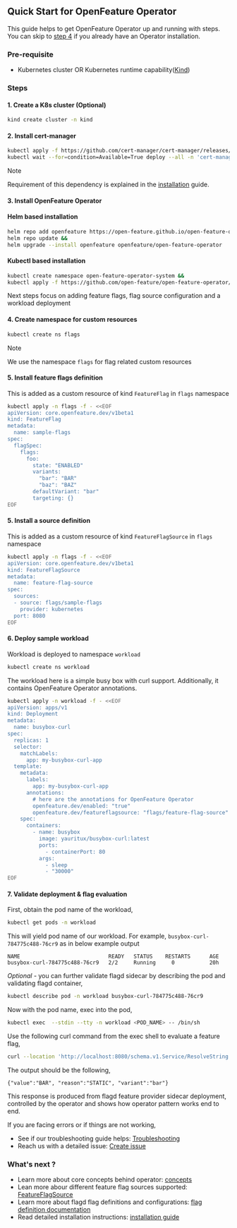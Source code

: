 ## Quick Start for OpenFeature Operator

This guide helps to get OpenFeature Operator up and running with steps. 
You can skip to [step 4](#4-create-namespace-for-custom-resources) if you already have an Operator installation.  

### Pre-requisite

- Kubernetes cluster OR Kubernetes runtime capability([Kind](https://kind.sigs.k8s.io/))

### Steps

#### 1. Create a K8s cluster (Optional)

```sh
kind create cluster -n kind
```

#### 2. Install cert-manager

```sh
kubectl apply -f https://github.com/cert-manager/cert-manager/releases/download/v1.14.3/cert-manager.yaml &&
kubectl wait --for=condition=Available=True deploy --all -n 'cert-manager'
```

> [!NOTE]
> Requirement of this dependency is explained in the [installation](./installation.md) guide.

#### 3. Install OpenFeature Operator

#### Helm based installation

```sh
helm repo add openfeature https://open-feature.github.io/open-feature-operator/ &&
helm repo update &&
helm upgrade --install openfeature openfeature/open-feature-operator
```

#### Kubectl based installation

<!-- x-release-please-start-version -->
```sh
kubectl create namespace open-feature-operator-system &&
kubectl apply -f https://github.com/open-feature/open-feature-operator/releases/download/v0.8.3/release.yaml
```
<!-- x-release-please-end -->

Next steps focus on adding feature flags, flag source configuration and a workload deployment

#### 4. Create namespace for custom resources

```sh
kubectl create ns flags
```

> [!NOTE]
> We use the namespace `flags` for flag related custom resources

#### 5. Install feature flags definition 

This is added as a custom resource of kind `FeatureFlag` in `flags` namespace

```sh
kubectl apply -n flags -f - <<EOF
apiVersion: core.openfeature.dev/v1beta1
kind: FeatureFlag
metadata:
  name: sample-flags
spec:
  flagSpec:
    flags:
      foo:
        state: "ENABLED"
        variants:
          "bar": "BAR"
          "baz": "BAZ"
        defaultVariant: "bar"
        targeting: {}
EOF
```

#### 5. Install a source definition

This is added as a custom resource of kind `FeatureFlagSource` in `flags` namespace

```sh
kubectl apply -n flags -f - <<EOF
apiVersion: core.openfeature.dev/v1beta1
kind: FeatureFlagSource
metadata:
  name: feature-flag-source
spec:
  sources:
  - source: flags/sample-flags
    provider: kubernetes
  port: 8080
EOF
```

#### 6. Deploy sample workload 

Workload is deployed to namespace `workload`

```sh
kubectl create ns workload
```

The workload here is a simple busy box with curl support. Additionally, it contains OpenFeature Operator annotations.

```sh
kubectl apply -n workload -f - <<EOF
apiVersion: apps/v1
kind: Deployment
metadata:
  name: busybox-curl
spec:
  replicas: 1
  selector:
    matchLabels:
      app: my-busybox-curl-app
  template:
    metadata:
      labels:
        app: my-busybox-curl-app
      annotations:
        # here are the annotations for OpenFeature Operator
        openfeature.dev/enabled: "true"
        openfeature.dev/featureflagsource: "flags/feature-flag-source"
    spec:
      containers:
        - name: busybox
          image: yauritux/busybox-curl:latest
          ports:
            - containerPort: 80
          args:
            - sleep
            - "30000"
EOF
```

#### 7. Validate deployment & flag evaluation

First, obtain the pod name of the workload,

```sh
kubectl get pods -n workload
```

This will yield pod name of our workload. For example, `busybox-curl-784775c488-76cr9` as in below example output

```text
NAME                            READY   STATUS    RESTARTS      AGE
busybox-curl-784775c488-76cr9   2/2     Running     0           20h
```

_Optional_ - you can further validate flagd sidecar by describing the pod and validating flagd container,

```sh
kubectl describe pod -n workload busybox-curl-784775c488-76cr9
```

Now with the pod name, exec into the pod,

```sh
kubectl exec  --stdin --tty -n workload <POD_NAME> -- /bin/sh
```

Use the following curl command from the exec shell to evaluate a feature flag,

```sh
curl --location 'http://localhost:8080/schema.v1.Service/ResolveString' --header 'Content-Type: application/json' --data '{ "flagKey":"foo"}'
```

The output should be the following,

`{"value":"BAR", "reason":"STATIC", "variant":"bar"}`

This response is produced from flagd feature provider sidecar deployment, controlled by the operator and shows how 
operator pattern works end to end.

If you are facing errors or if things are not working, 

- See if our troubleshooting guide helps: [Troubleshooting](./troubleshoot.md)
- Reach us with a detailed issue: [Create issue](https://github.com/open-feature/open-feature-operator/issues/new)

### What's next ? 

- Learn more about core concepts behind operator: [concepts](./concepts.md)
- Lean more abour different feature flag sources supported: [FeatureFlagSource](./feature_flag_source.md)  
- Learn more about flagd flag definitions and configurations: [flag definition documentation](https://github.com/open-feature/flagd/blob/main/docs/configuration/flag_configuration.md)
- Read detailed installation instructions: [installation guide](./installation.md)
